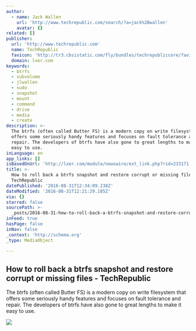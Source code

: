 ```yaml
---
author:
  - name: Jack Wallen
    url: 'http://www.techrepublic.com/search/?a=jack%2Bwallen'
    avatar: {}
related: []
publisher:
  url: 'http://www.techrepublic.com'
  name: TechRepublic
  favicon: 'http://tr3.cbsistatic.com/fly/bundles/techrepubliccore/favicon.ico'
  domain: lxer.com
keywords:
  - btrfs
  - subvolume
  - jlwallen
  - sudo
  - snapshot
  - mount
  - command
  - drive
  - media
  - create
description: >-
  The btrfs (often called Butter FS) is a modern copy on write filesystem that
  offers some seriously handy features and focuses on fault tolerance and
  repair. The developers of btrfs have also gone to great lengths to make it
  easy to use.
inLanguage: en
app_links: []
isBasedOnUrl: 'http://lxer.com/module/newswire/ext_link.php?rid=233171'
title: >-
  How to roll back a btrfs snapshot and restore corrupt or missing files -
  TechRepublic
datePublished: '2016-08-31T12:34:09.238Z'
dateModified: '2016-08-31T12:21:29.185Z'
via: {}
starred: false
sourcePath: >-
  _posts/2016-08-31-how-to-roll-back-a-btrfs-snapshot-and-restore-corrupt-or-mis.md
inFeed: true
hasPage: false
inNav: false
_context: 'http://schema.org'
_type: MediaObject

---
```

<article style=""><h1>How to roll back a btrfs snapshot and restore corrupt or missing files - TechRepublic</h1><p>The btrfs (often called Butter FS) is a modern copy on write filesystem that offers some seriously handy features and focuses on fault tolerance and repair. The developers of btrfs have also gone to great lengths to make it easy to use.</p><img src="http://tr4.cbsistatic.com/hub/i/r/2016/07/11/b49f80ae-ca2a-4637-b721-8a82d804357e/thumbnail/770x578/e6ee673527f8fb4f2229c89cba756617/databackupistock61847254tuanazizi.jpg" /></article>